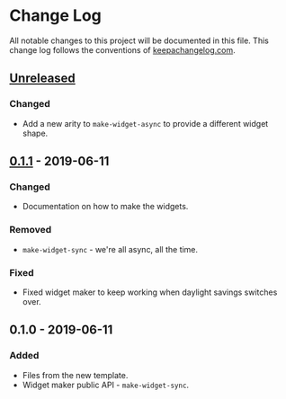 # Change Log
All notable changes to this project will be documented in this file. This change log follows the conventions of [keepachangelog.com](http://keepachangelog.com/).

## [Unreleased]
### Changed
- Add a new arity to `make-widget-async` to provide a different widget shape.

## [0.1.1] - 2019-06-11
### Changed
- Documentation on how to make the widgets.

### Removed
- `make-widget-sync` - we're all async, all the time.

### Fixed
- Fixed widget maker to keep working when daylight savings switches over.

## 0.1.0 - 2019-06-11
### Added
- Files from the new template.
- Widget maker public API - `make-widget-sync`.

[Unreleased]: https://github.com/your-name/clj-webhook-consumer/compare/0.1.1...HEAD
[0.1.1]: https://github.com/your-name/clj-webhook-consumer/compare/0.1.0...0.1.1
